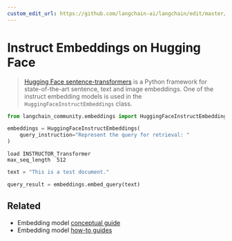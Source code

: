 ```yaml
---
custom_edit_url: https://github.com/langchain-ai/langchain/edit/master/docs/docs/integrations/text_embedding/instruct_embeddings.ipynb
---
```

# Instruct Embeddings on Hugging Face

>[Hugging Face sentence-transformers](https://huggingface.co/sentence-transformers) is a Python framework for state-of-the-art sentence, text and image embeddings.
>One of the instruct embedding models is used in the `HuggingFaceInstructEmbeddings` class.



```python
from langchain_community.embeddings import HuggingFaceInstructEmbeddings
```


```python
embeddings = HuggingFaceInstructEmbeddings(
    query_instruction="Represent the query for retrieval: "
)
```
```output
load INSTRUCTOR_Transformer
max_seq_length  512
```

```python
text = "This is a test document."
```


```python
query_result = embeddings.embed_query(text)
```


## Related

- Embedding model [conceptual guide](/docs/concepts/#embedding-models)
- Embedding model [how-to guides](/docs/how_to/#embedding-models)
